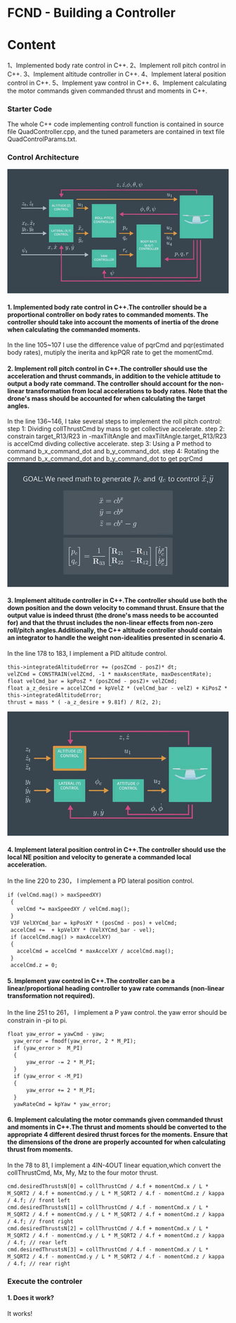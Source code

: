 # FCND - Building a Controller

# Content
1、Implemented body rate control in C++.
2、Implement roll pitch control in C++.
3、Implement altitude controller in C++.
4、Implement lateral position control in C++.
5、Implement yaw control in C++.
6、Implement calculating the motor commands given commanded thrust and moments in C++.




### Starter Code

The whole C++ code implementing controll function is contained in source file QuadController.cpp, and the tuned parameters are contained in text file QuadControlParams.txt.


### Control Architecture
![Quad Image](./misc/ca.jpg)

#### 1. Implemented body rate control in C++.The controller should be a proportional controller on body rates to commanded moments. The controller should take into account the moments of inertia of the drone when calculating the commanded moments.
In the line 105~107 I use the difference value of pqrCmd and pqr(estimated body rates), mutiply the inerita and kpPQR rate to get the momentCmd.


#### 2. Implement roll pitch control in C++.The controller should use the acceleration and thrust commands, in addition to the vehicle attitude to output a body rate command. The controller should account for the non-linear transformation from local accelerations to body rates. Note that the drone's mass should be accounted for when calculating the target angles.
In the line 136~146, I take several steps to implement the roll pitch control:
step 1: Dividing collThrustCmd by mass to get collective accelerate.
step 2: constrain target_R13/R23 in -maxTiltAngle and maxTiltAngle.target_R13/R23 is accelCmd divding collective accelerate.
step 3: Using a P method to command b_x_command_dot and b_y_command_dot.
step 4: Rotating the command b_x_command_dot and b_y_command_dot to get pqrCmd
![Top Down View](./misc/rp.jpg)

#### 3. Implement altitude controller in C++.The controller should use both the down position and the down velocity to command thrust. Ensure that the output value is indeed thrust (the drone's mass needs to be accounted for) and that the thrust includes the non-linear effects from non-zero roll/pitch angles.Additionally, the C++ altitude controller should contain an integrator to handle the weight non-idealities presented in scenario 4.

In the line 178 to 183, I implement a PID altitude control.
```
this->integratedAltitudeError += (posZCmd - posZ)* dt;
velZCmd = CONSTRAIN(velZCmd, -1 * maxAscentRate, maxDescentRate);
float velCmd_bar = kpPosZ * (posZCmd - posZ)+ velZCmd;
float a_z_desire = accelZCmd + kpVelZ * (velCmd_bar - velZ) + KiPosZ * this->integratedAltitudeError;
thrust = mass * ( -a_z_desire + 9.81f) / R(2, 2);
```
![Top Down View](./misc/at.jpg)

#### 4. Implement lateral position control in C++.The controller should use the local NE position and velocity to generate a commanded local acceleration.

In the line 220 to 230， I implement a PD lateral position control.
```
if (velCmd.mag() > maxSpeedXY)
 {
   velCmd *= maxSpeedXY / velCmd.mag();
 }
 V3F VelXYCmd_bar = kpPosXY * (posCmd - pos) + velCmd;
 accelCmd +=  + kpVelXY * (VelXYCmd_bar - vel);
 if (accelCmd.mag() > maxAccelXY)
 {
   accelCmd = accelCmd * maxAccelXY / accelCmd.mag();
 }  
 accelCmd.z = 0;
```

#### 5. Implement yaw control in C++.The controller can be a linear/proportional heading controller to yaw rate commands (non-linear transformation not required).
In the line 251 to 261， I implement a P yaw control. the yaw error should be constrain in -pi to pi.
```
float yaw_error = yawCmd - yaw;
  yaw_error = fmodf(yaw_error, 2 * M_PI);
  if (yaw_error >  M_PI)
  {
	  yaw_error -= 2 * M_PI;
  }
  if (yaw_error < -M_PI)
  {
	  yaw_error += 2 * M_PI;
  }
  yawRateCmd = kpYaw * yaw_error;
```



#### 6. Implement calculating the motor commands given commanded thrust and moments in C++.The thrust and moments should be converted to the appropriate 4 different desired thrust forces for the moments. Ensure that the dimensions of the drone are properly accounted for when calculating thrust from moments.

In the 78 to 81, I implement a 4IN-4OUT linear equation,which convert the collThrustCmd, Mx, My, Mz to the four motor thrust.
```
cmd.desiredThrustsN[0] = collThrustCmd / 4.f + momentCmd.x / L * M_SQRT2 / 4.f + momentCmd.y / L * M_SQRT2 / 4.f - momentCmd.z / kappa / 4.f; // front left
cmd.desiredThrustsN[1] = collThrustCmd / 4.f - momentCmd.x / L * M_SQRT2 / 4.f + momentCmd.y / L * M_SQRT2 / 4.f + momentCmd.z / kappa / 4.f; // front right
cmd.desiredThrustsN[2] = collThrustCmd / 4.f + momentCmd.x / L * M_SQRT2 / 4.f - momentCmd.y / L * M_SQRT2 / 4.f + momentCmd.z / kappa / 4.f; // rear left
cmd.desiredThrustsN[3] = collThrustCmd / 4.f - momentCmd.x / L * M_SQRT2 / 4.f - momentCmd.y / L * M_SQRT2 / 4.f - momentCmd.z / kappa / 4.f; // rear right

```


### Execute the controler
#### 1. Does it work?
It works!
